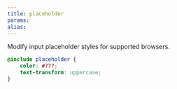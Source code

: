 ```yaml
---
title: placeholder
params:
alias:
---
```


Modify input placeholder styles for supported browsers.

```scss
@include placeholder {
	color: #777;
	text-transform: uppercase;
}
```